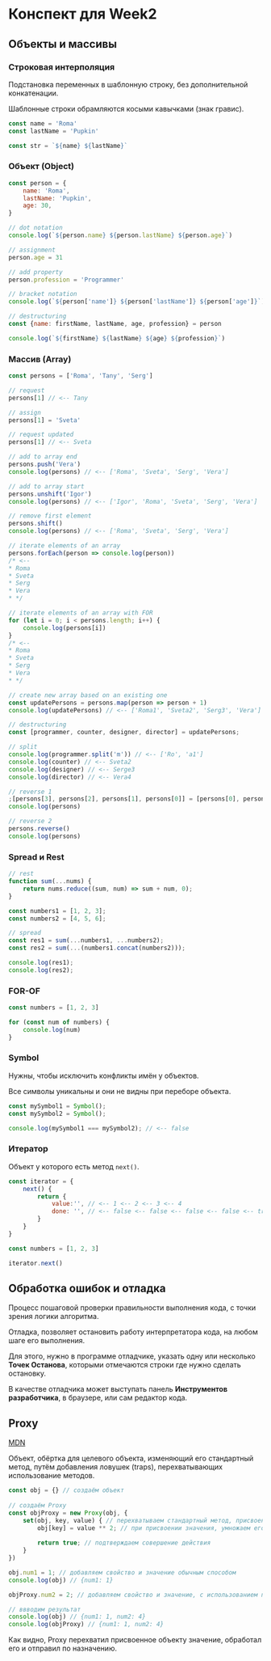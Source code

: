 # Конспект для Week2

## Объекты и массивы

### Строковая интерполяция

Подстановка переменных в шаблонную строку, без дополнительной конкатенации.

Шаблонные строки обрамляются косыми кавычками (знак гравис).

```js
const name = 'Roma'
const lastName = 'Pupkin'

const str = `${name} ${lastName}`
```

### Объект (Object)

```js
const person = {
    name: 'Roma',
    lastName: 'Pupkin',
    age: 30,
}

// dot notation
console.log(`${person.name} ${person.lastName} ${person.age}`)

// assignment
person.age = 31

// add property
person.profession = 'Programmer'

// bracket notation
console.log(`${person['name']} ${person['lastName']} ${person['age']}`)

// destructuring
const {name: firstName, lastName, age, profession} = person

console.log(`${firstName} ${lastName} ${age} ${profession}`)
```

### Массив (Array)

```js
const persons = ['Roma', 'Tany', 'Serg']

// request
persons[1] // <-- Tany

// assign
persons[1] = 'Sveta'

// request updated
persons[1] // <-- Sveta

// add to array end
persons.push('Vera')
console.log(persons) // <-- ['Roma', 'Sveta', 'Serg', 'Vera']

// add to array start
persons.unshift('Igor')
console.log(persons) // <-- ['Igor', 'Roma', 'Sveta', 'Serg', 'Vera']

// remove first element
persons.shift()
console.log(persons) // <-- ['Roma', 'Sveta', 'Serg', 'Vera']

// iterate elements of an array
persons.forEach(person => console.log(person))
/* <--
* Roma
* Sveta
* Serg
* Vera
* */

// iterate elements of an array with FOR
for (let i = 0; i < persons.length; i++) {
    console.log(persons[i])
}
/* <--
* Roma
* Sveta
* Serg
* Vera
* */

// create new array based on an existing one
const updatePersons = persons.map(person => person + 1)
console.log(updatePersons) // <-- ['Roma1', 'Sveta2', 'Serg3', 'Vera']

// destructuring
const [programmer, counter, designer, director] = updatePersons;

// split
console.log(programmer.split('m')) // <-- ['Ro', 'a1']
console.log(counter) // <-- Sveta2
console.log(designer) // <-- Serge3
console.log(director) // <-- Vera4

// reverse 1
;[persons[3], persons[2], persons[1], persons[0]] = [persons[0], persons[1], persons[2], persons[3]]
console.log(persons)

// reverse 2
persons.reverse()
console.log(persons)

```

### Spread и Rest

```js
// rest
function sum(...nums) {
    return nums.reduce((sum, num) => sum + num, 0);
}

const numbers1 = [1, 2, 3];
const numbers2 = [4, 5, 6];

// spread
const res1 = sum(...numbers1, ...numbers2);
const res2 = sum(...(numbers1.concat(numbers2)));

console.log(res1);
console.log(res2);
```

### FOR-OF

```js
const numbers = [1, 2, 3]

for (const num of numbers) {
    console.log(num)
}
```

### Symbol

Нужны, чтобы исключить конфликты имён у объектов.

Все символы уникальны и они не видны при переборе объекта.

```js
const mySymbol1 = Symbol();
const mySymbol2 = Symbol();

console.log(mySymbol1 === mySymbol2); // <-- false
```

### Итератор

Объект у которого есть метод `next()`.

```js
const iterator = {
    next() {
        return {
            value:'', // <-- 1 <-- 2 <-- 3 <-- 4
            done: '', // <-- false <-- false <-- false <-- false <-- true
        }
    }
}

const numbers = [1, 2, 3]

iterator.next()
```

## Обработка ошибок и отладка

Процесс пошаговой проверки правильности выполнения кода, с точки зрения логики алгоритма.

Отладка, позволяет остановить работу интерпретатора кода, на любом шаге его выполнения.

Для этого, нужно в программе отладчике, указать одну или несколько **Точек Останова**, которыми отмечаются строки где нужно сделать остановку.

В качестве отладчика может выступать панель **Инструментов разработчика**, в браузере, или сам редактор кода.

## Proxy

[MDN](https://developer.mozilla.org/ru/docs/Web/JavaScript/Reference/Global_Objects/Proxy)

Объект, обёртка для целевого объекта, изменяющий его стандартный метод, путём добавления ловушек (traps), перехватывающих использование методов.

```js
const obj = {} // создаём объект
    
// создаём Proxy
const objProxy = new Proxy(obj, {
    set(obj, key, value) { // перехватываем стандартный метод, присвоения свойств, объекта
        obj[key] = value ** 2; // при присвоении значения, умножаем его на 2
        
        return true; // подтверждаем совершение действия
    }
})

obj.num1 = 1; // добавляем свойство и значение обычным способом
console.log(obj) // {num1: 1}

objProxy.num2 = 2; // добавляем свойство и значение, с использованием перехватчика (Proxy)

// ввводим результат
console.log(obj) // {num1: 1, num2: 4}
console.log(objProxy) // {num1: 1, num2: 4}
```

Как видно, Proxy перехватил присвоенное объекту значение, обработал его и отправил по назначению.
